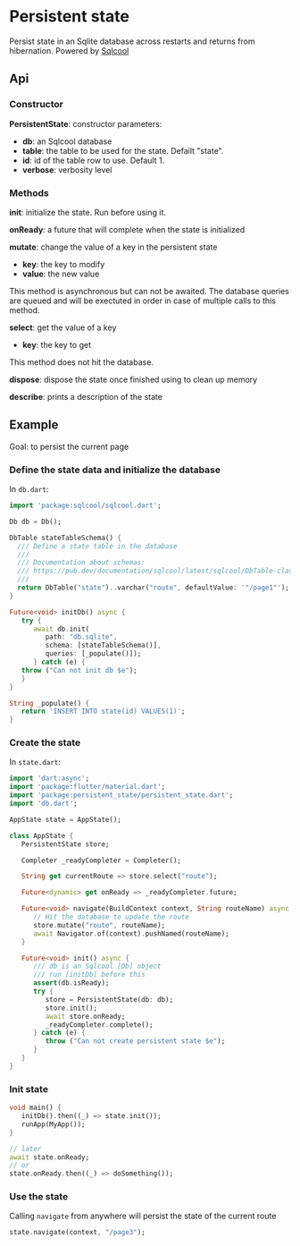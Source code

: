 # Persistent state

Persist state in an Sqlite database across restarts and returns from hibernation. Powered by [Sqlcool](https://github.com/synw/sqlcool)

## Api

### Constructor

**PersistentState**: constructor parameters:

- **db**: an Sqlcool database
- **table**: the table to be used for the state. Defailt "state".
- **id**: id of the table row to use. Default 1.
- **verbose**: verbosity level

### Methods

**init**: initialize the state. Run before using it.

**onReady**: a future that will complete when the state is initialized

**mutate**: change the value of a key in the persistent state

- **key**: the key to modify
- **value**: the new value

This method is asynchronous but can not be awaited. The database queries are queued and will be exectuted in order in case of multiple calls to this method.

**select**: get the value of a key

- **key**: the key to get

This method does not hit the database.

**dispose**: dispose the state once finished using to clean up memory

**describe**: prints a description of the state

## Example

Goal: to persist the current page

### Define the state data and initialize the database

 In `db.dart`:

   ```dart
   import 'package:sqlcool/sqlcool.dart';

   Db db = Db();

   DbTable stateTableSchema() {
     /// Define a state table in the database
     ///
     /// Documentation about schemas:
     /// https://pub.dev/documentation/sqlcool/latest/sqlcool/DbTable-class.html
     ///
     return DbTable("state")..varchar("route", defaultValue: '"/page1"');
   }

   Future<void> initDb() async {
      try {
         await db.init(
            path: "db.sqlite",
            schema: [stateTableSchema()],
            queries: [_populate()]);
         } catch (e) {
      throw ("Can not init db $e");
      }
   }

   String _populate() {
      return 'INSERT INTO state(id) VALUES(1)';
   }
   ```

### Create the state

In `state.dart`:

   ```dart
   import 'dart:async';
   import 'package:flutter/material.dart';
   import 'package:persistent_state/persistent_state.dart';
   import 'db.dart';

   AppState state = AppState();

   class AppState {
      PersistentState store;

      Completer _readyCompleter = Completer();

      String get currentRoute => store.select("route");

      Future<dynamic> get onReady => _readyCompleter.future;

      Future<void> navigate(BuildContext context, String routeName) async {
         // Hit the database to update the route
         store.mutate("route", routeName);
         await Navigator.of(context).pushNamed(routeName);
      }

      Future<void> init() async {
         /// db is an Sqlcool [Db] object
         /// run [initDb] before this
         assert(db.isReady);
         try {
            store = PersistentState(db: db);
            store.init();
            await store.onReady;
            _readyCompleter.complete();
         } catch (e) {
            throw ("Can not create persistent state $e");
         }
      }
   }
   ```

### Init state

   ```dart
   void main() {
      initDb().then((_) => state.init());
      runApp(MyApp());
   }

   // later
   await state.onReady;
   // or
   state.onReady.then((_) => doSomething());
   ```


### Use the state

Calling `navigate` from anywhere will persist the state of the current route

   ```dart
   state.navigate(context, "/page3");
   ```
